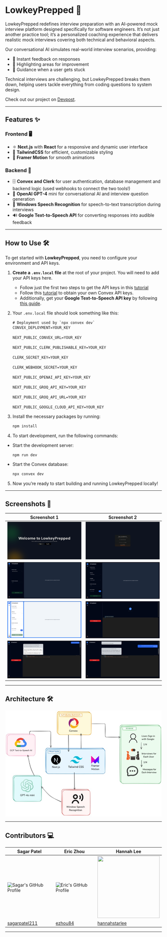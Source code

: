# LowkeyPrepped 🚀

LowkeyPrepped redefines interview preparation with an AI-powered mock interview platform designed specifically for software engineers. It’s not just another practice tool; it’s a personalized coaching experience that delivers realistic mock interviews covering both technical and behavioral aspects.

Our conversational AI simulates real-world interview scenarios, providing:
- 💬 Instant feedback on responses
- 🎯 Highlighting areas for improvement
- 🤖 Guidance when a user gets stuck

Technical interviews are challenging, but LowkeyPrepped breaks them down, helping users tackle everything from coding questions to system design.

Check out our project on [Devpost](https://devpost.com/software/lowkeyprepped).

---

## Features ✨

### Frontend 🖥️
- ⚛️ **Next.js** with **React** for a responsive and dynamic user interface
- 🎨 **TailwindCSS** for efficient, customizable styling
- 🎥 **Framer Motion** for smooth animations

### Backend 🔧
- 🗄️ **Convex and Clerk** for user authentication, database management and backend logic (used webhooks to connect the two tools!)
- 🤖 **OpenAI GPT-4** mini for conversational AI and interview question generation
- 🎤 **Windows Speech Recognition** for speech-to-text transcription during interviews
- 🔊 **Google Text-to-Speech API** for converting responses into audible feedback

---

## How to Use 🛠️

To get started with **LowkeyPrepped**, you need to configure your environment and API keys.

1. **Create a `.env.local` file** at the root of your project. You will need to add your API keys here.
   - Follow just the first two steps to get the API keys in this [tutorial](https://clerk.com/docs/quickstarts/nextjs)
   - Follow this [tutorial](https://docs.convex.dev/auth/clerk) to obtain your own Convex API keys.
   - Additionally, get your **Google Text-to-Speech API key** by following [this guide](https://cloud.google.com/text-to-speech/docs/before-you-begin).

2. Your `.env.local` file should look something like this:
    ```
    # Deployment used by `npx convex dev`
    CONVEX_DEPLOYMENT=YOUR_KEY
    
    NEXT_PUBLIC_CONVEX_URL=YOUR_KEY
    
    NEXT_PUBLIC_CLERK_PUBLISHABLE_KEY=YOUR_KEY
    
    CLERK_SECRET_KEY=YOUR_KEY
    
    CLERK_WEBHOOK_SECRET=YOUR_KEY
        
    NEXT_PUBLIC_OPENAI_API_KEY=YOUR_KEY
    
    NEXT_PUBLIC_GROQ_API_KEY=YOUR_KEY
    
    NEXT_PUBLIC_GROQ_API_URL=YOUR_KEY
    
    NEXT_PUBLIC_GOOGLE_CLOUD_API_KEY=YOUR_KEY
    ```

3. Install the necessary packages by running:
    ```bash
    npm install
    ```

4. To start development, run the following commands:
  - Start the development server:
    ```bash
    npm run dev
    ```
  - Start the Convex database:
    ```bash
    npx convex dev
    ```

5. Now you’re ready to start building and running LowkeyPrepped locally!

---

## Screenshots 📸

| Screenshot 1 | Screenshot 2 |
|--------------|--------------|
| ![Screenshot 1](Screenshots/screenshot-1.png) | ![Screenshot 2](Screenshots/screenshot-2.png) |
| ![Screenshot 3](Screenshots/screenshot-3.png) | ![Screenshot 4](Screenshots/screenshot-4.png) |
| ![Screenshot 5](Screenshots/screenshot-5.png) | ![Screenshot 6](Screenshots/screenshot-6.png) |
| ![Screenshot 7](Screenshots/screenshot-7.png) | ![Screenshot 7](Screenshots/screenshot-8.png) | |

---

## Architecture 🛠️

![Architecture](Screenshots/arch.jpg)

---

## Contributors 💻
| Sagar Patel                 | Eric Zhou                   | Hannah Lee                |
|-----------------------------|-----------------------------|---------------------------|
| ![Sagar's GitHub Profile](https://github.com/sagarpatel211.png?size=200) | ![Eric's GitHub Profile](https://github.com/ezhou84.png?size=200) | <img src="https://github.com/hannahstarlee.png" width="200" height="200"> |
| [sagarpatel211](https://github.com/sagarpatel211) | [ezhou84](https://github.com/ezhou84) | [hannahstarlee](https://github.com/hannahstarlee) |
---
